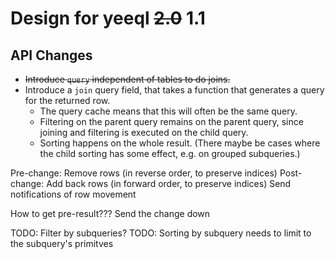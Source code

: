 # Design for yeeql ~~2.0~~ 1.1

## API Changes

- ~~Introduce `query` independent of tables to do joins.~~
- Introduce a `join` query field, that takes a function that generates a query for the returned row.
  - The query cache means that this will often be the same query.
  - Filtering on the parent query remains on the parent query, since joining and filtering is executed on the child query.
  - Sorting happens on the whole result. (There maybe be cases where the child sorting has some effect, e.g. on grouped subqueries.)

Pre-change: Remove rows (in reverse order, to preserve indices)
Post-change: Add back rows (in forward order, to preserve indices)
Send notifications of row movement

How to get pre-result??? Send the change down

TODO: Filter by subqueries?
TODO: Sorting by subquery needs to limit to the subquery's primitves
